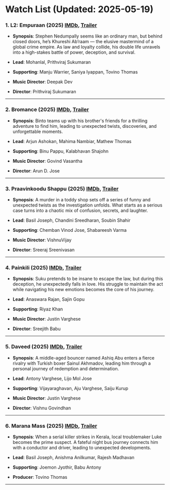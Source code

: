# Watch List (Updated: 2025-05-19)

### 1. **L2: Empuraan** (2025) [IMDb](https://www.imdb.com/title/tt10505918/), [Trailer](https://www.youtube.com/watch?v=PGqltBCo6cU)

- **Synopsis**: Stephen Nedumpally seems like an ordinary man, but behind closed doors, he’s Khureshi Ab’raam — the elusive mastermind of a global crime empire. As law and loyalty collide, his double life unravels into a high-stakes battle of power, deception, and survival.

- **Lead**: Mohanlal, Prithviraj Sukumaran
- **Supporting**: Manju Warrier, Saniya Iyappan, Tovino Thomas
- **Music Director**: Deepak Dev
- **Director**: Prithviraj Sukumaran

---

### 2. **Bromance** (2025) [IMDb](https://www.imdb.com/title/tt32135710/), [Trailer](https://www.youtube.com/watch?v=JOPuTZfDp0M)

- **Synopsis**: Binto teams up with his brother's friends for a thrilling adventure to find him, leading to unexpected twists, discoveries, and unforgettable moments.

- **Lead**: Arjun Ashokan, Mahima Nambiar, Mathew Thomas
- **Supporting**: Binu Pappu, Kalabhavan Shajohn
- **Music Director**: Govind Vasantha
- **Director**: Arun D. Jose

---

### 3. **Praavinkoodu Shappu** (2025) [IMDb](https://www.imdb.com/title/tt32539176/), [Trailer](https://www.youtube.com/watch?v=hoE7SG_ZbqM)

- **Synopsis**: A murder in a toddy shop sets off a series of funny and unexpected twists as the investigation unfolds. What starts as a serious case turns into a chaotic mix of confusion, secrets, and laughter.

- **Lead**: Basil Joseph, Chandini Sreedharan, Soubin Shahir
- **Supporting**: Chemban Vinod Jose, Shabareesh Varma
- **Music Director**: VishnuVijay
- **Director**: Sreeraj Sreenivasan

---

### 4. **Painkili** (2025) [IMDb](https://www.imdb.com/title/tt32607369/), [Trailer](https://www.youtube.com/watch?v=avlXrTRrHaM)

- **Synopsis**: Suku pretends to be insane to escape the law, but during this deception, he unexpectedly falls in love. His struggle to maintain the act while navigating his new emotions becomes the core of his journey.

- **Lead**: Anaswara Rajan, Sajin Gopu
- **Supporting**: Riyaz Khan
- **Music Director**: Justin Varghese
- **Director**: Sreejith Babu

---

### 5. **Daveed** (2025) [IMDb](https://www.imdb.com/title/tt29472286/), [Trailer](https://www.youtube.com/watch?v=z-w03TdsegE)

- **Synopsis**: A middle-aged bouncer named Ashiq Abu enters a fierce rivalry with Turkish boxer Sainul Akhmadov, leading him through a personal journey of redemption and determination.

- **Lead**: Antony Varghese, Lijo Mol Jose
- **Supporting**: Vijayaraghavan, Aju Varghese, Saiju Kurup
- **Music Director**: Justin Varghese
- **Director**: Vishnu Govindhan

---

### 6. **Marana Mass** (2025) [IMDb](https://www.imdb.com/title/tt32065993/), [Trailer](https://www.youtube.com/watch?v=-6wvnuMYIAQ)

- **Synopsis**: When a serial killer strikes in Kerala, local troublemaker Luke becomes the prime suspect. A fateful night bus journey connects him with a conductor and driver, leading to unexpected developments.

- **Lead**: Basil Joseph, Anishma Anilkumar, Rajesh Madhavan
- **Supporting**: Joemon Jyothir, Babu Antony
- **Producer**: Tovino Thomas

---

